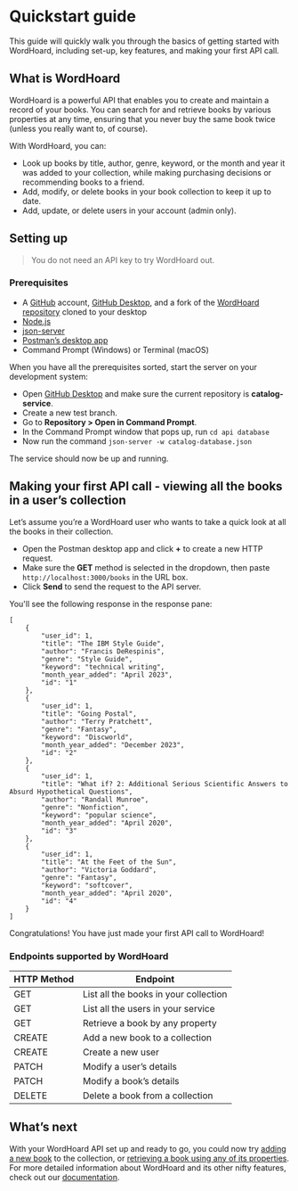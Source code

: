 
# Quickstart guide

This guide will quickly walk you through the basics of getting started with WordHoard, including set-up, key features, and making your first API call.

## What is WordHoard

WordHoard is a powerful API that enables you to create and maintain a record of your books. You can search for and retrieve books by various properties at any time, ensuring that you never buy the same book twice (unless you really want to, of course).

With WordHoard, you can:

* Look up books by title, author, genre, keyword, or the month and year it was added to your collection, while making purchasing decisions or recommending books to a friend.
* Add, modify, or delete books in your book collection to keep it up to date.
* Add, update, or delete users in your account (admin only).

## Setting up

> You do not need an API key to try WordHoard out.

### Prerequisites

* A [GitHub](https://github.com/) account, [GitHub Desktop](https://desktop.github.com/), and a fork of the [WordHoard repository](https://github.com/cherylkc/catalog-service.git) cloned to your desktop
* [Node.js](https://nodejs.org/en/download/package-manager)
* [json-server](https://www.npmjs.com/package/json-server)
* [Postman’s desktop app](https://www.postman.com/downloads/)
* Command Prompt (Windows) or Terminal (macOS)

When you have all the prerequisites sorted, start the server on your development system:

* Open [GitHub Desktop](https://desktop.github.com/) and make sure the current repository is **catalog-service**.
* Create a new test branch.
* Go to **Repository > Open in Command Prompt**.
* In the Command Prompt window that pops up, run `cd api database`
* Now run the command `json-server -w catalog-database.json`

The service should now be up and running.

## Making your first API call - viewing all the books in a user’s collection

Let’s assume you’re a WordHoard user who wants to take a quick look at all the books in their collection.

* Open the Postman desktop app and click **+** to create a new HTTP request.
* Make sure the **GET** method is selected in the dropdown, then paste `http://localhost:3000/books` in the URL box.
* Click **Send** to send the request to the API server.

You'll see the following response in the response pane:

```shell
[
    {
        "user_id": 1,
        "title": "The IBM Style Guide",
        "author": "Francis DeRespinis",
        "genre": "Style Guide",
        "keyword": "technical writing",
        "month_year_added": "April 2023",
        "id": "1"
    },
    {
        "user_id": 1,
        "title": "Going Postal",
        "author": "Terry Pratchett",
        "genre": "Fantasy",
        "keyword": "Discworld",
        "month_year_added": "December 2023",
        "id": "2"
    },
    {
        "user_id": 1,
        "title": "What if? 2: Additional Serious Scientific Answers to Absurd Hypothetical Questions",
        "author": "Randall Munroe",
        "genre": "Nonfiction",
        "keyword": "popular science",
        "month_year_added": "April 2020",
        "id": "3"
    },
    {
        "user_id": 1,
        "title": "At the Feet of the Sun",
        "author": "Victoria Goddard",
        "genre": "Fantasy",
        "keyword": "softcover",
        "month_year_added": "April 2020",
        "id": "4"
    }
]
```

Congratulations! You have just made your first API call to WordHoard!

### Endpoints supported by WordHoard

| HTTP Method | Endpoint                           |
|-------------|------------------------------------|
| GET         | List all the books in your collection  |
| GET         | List all the users in your service |
| GET         | Retrieve a book by any property        |
| CREATE      | Add a new book to a collection     |
| CREATE      | Create a new user                  |
| PATCH       | Modify a user’s details            |
| PATCH       | Modify a book’s details            |
| DELETE      | Delete a book from a collection    |

## What’s next

With your WordHoard API set up and ready to go, you could now try [adding a new book](adding-a-book.md) to the collection, or [retrieving a book using any of its properties](fetching-a-book-by-property.md). For more detailed information about WordHoard and its other nifty features, check out our [documentation](https://cherylkc.github.io/catalog-service/overview.html).
